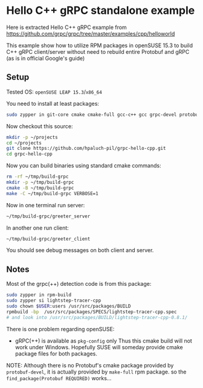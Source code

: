 # Hello C++ gRPC standalone example

Here is extracted Hello C++ gRPC example
from https://github.com/grpc/grpc/tree/master/examples/cpp/helloworld

This example show how to utilize RPM packages in openSUSE 15.3 to
build C++ gRPC client/server without need
to rebuild entire Protobuf and gRPC (as is in official Google's guide)

## Setup

Tested OS: `openSUSE LEAP 15.3`/`x86_64`

You need to install at least packages:
```bash
sudo zypper in git-core cmake cmake-full gcc-c++ gcc grpc-devel protobuf-devel libprotobuf-c-devel
```
Now checkout this source:
```bash
mkdir -p ~/projects
cd ~/projects
git clone https://github.com/hpaluch-pil/grpc-hello-cpp.git
cd grpc-hello-cpp
```

Now you can build binaries using standard cmake commands:
```bash
rm -rf ~/tmp/build-grpc
mkdir -p ~/tmp/build-grpc
cmake -B ~/tmp/build-grpc
make -C ~/tmp/build-grpc VERBOSE=1
```
Now in one terminal run server:
```bash
~/tmp/build-grpc/greeter_server
```
In another one run client:
```bash
~/tmp/build-grpc/greeter_client
```
You should see debug messages on both client and server.

## Notes

Most of the grpc(++) detection code is from this package:
```bash
sudo zypper in rpm-build
sudo zypper si lightstep-tracer-cpp
sudo chown $USER:users /usr/src/packages/BUILD
rpmbuild -bp  /usr/src/packages/SPECS/lightstep-tracer-cpp.spec
# and look into /usr/src/packages/BUILD/lightstep-tracer-cpp-0.8.1/
```

There is one problem regarding openSUSE:
- gRPC(++) is available as `pkg-config` only
Thus this cmake build will not work under Windows. Hopefully
SUSE will someday provide cmake package files for both packages.

NOTE: Although there is no Protobuf's cmake package provided
by `protobuf-devel`, it is actually provided by `make-full` rpm package.
so the `find_package(Protobuf REQUIRED)` works...

